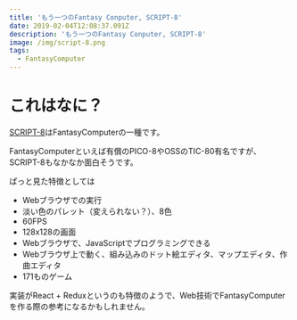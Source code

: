 ```yaml
---
title: 'もう一つのFantasy Conputer, SCRIPT-8'
date: 2019-02-04T12:08:37.091Z
description: 'もう一つのFantasy Conputer, SCRIPT-8'
image: /img/script-8.png
tags:
  - FantasyComputer
---
```

# これはなに？

[SCRIPT-8](https://script-8.github.io/)はFantasyComputerの一種です。

FantasyComputerといえば有償のPICO-8やOSSのTIC-80有名ですが、SCRIPT-8もなかなか面白そうです。

ぱっと見た特徴としては

* Webブラウザでの実行
* 淡い色のパレット（変えられない？）、8色
* 60FPS
* 128x128の画面
* Webブラウザで、JavaScriptでプログラミングできる
* Webブラウザ上で動く、組み込みのドット絵エディタ、マップエディタ、作曲エディタ
* 171ものゲーム

実装がReact + Reduxというのも特徴のようで、Web技術でFantasyComputerを作る際の参考になるかもしれません。
